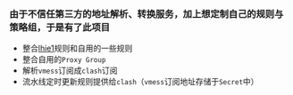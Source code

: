 ### 由于不信任第三方的地址解析、转换服务，加上想定制自己的规则与策略组，于是有了此项目
 - 整合[lhie1](https://github.com/lhie1/Rules)规则和自用的一些规则
 - 整合自用的`Proxy Group`
 - 解析`vmess`订阅成`clash`订阅
 - 流水线定时更新规则提供给`clash`（`vmess`订阅地址存储于`Secret`中）